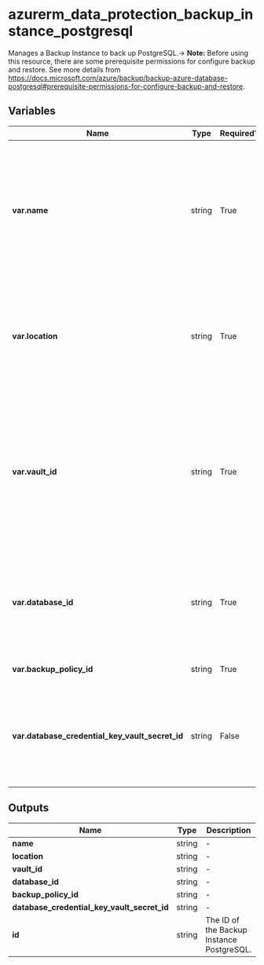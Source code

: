 # azurerm_data_protection_backup_instance_postgresql

Manages a Backup Instance to back up PostgreSQL.-> **Note:** Before using this resource, there are some prerequisite permissions for configure backup and restore. See more details from <https://docs.microsoft.com/azure/backup/backup-azure-database-postgresql#prerequisite-permissions-for-configure-backup-and-restore>.

## Variables

| Name | Type | Required? |  Description |
| ---- | ---- | --------- |  ----------- |
| **var.name** | string | True | The name which should be used for this Backup Instance PostgreSQL. Changing this forces a new Backup Instance PostgreSQL to be created. | 
| **var.location** | string | True | The location of the source database. Changing this forces a new Backup Instance PostgreSQL to be created. | 
| **var.vault_id** | string | True | The ID of the Backup Vault within which the PostgreSQL Backup Instance should exist. Changing this forces a new Backup Instance PostgreSQL to be created. | 
| **var.database_id** | string | True | The ID of the source database. Changing this forces a new Backup Instance PostgreSQL to be created. | 
| **var.backup_policy_id** | string | True | The ID of the Backup Policy. | 
| **var.database_credential_key_vault_secret_id** | string | False | The ID or versionless ID of the key vault secret which stores the connection string of the database. | 



## Outputs

| Name | Type | Description |
| ---- | ---- | --------- | 
| **name** | string  | - | 
| **location** | string  | - | 
| **vault_id** | string  | - | 
| **database_id** | string  | - | 
| **backup_policy_id** | string  | - | 
| **database_credential_key_vault_secret_id** | string  | - | 
| **id** | string  | The ID of the Backup Instance PostgreSQL. | 
